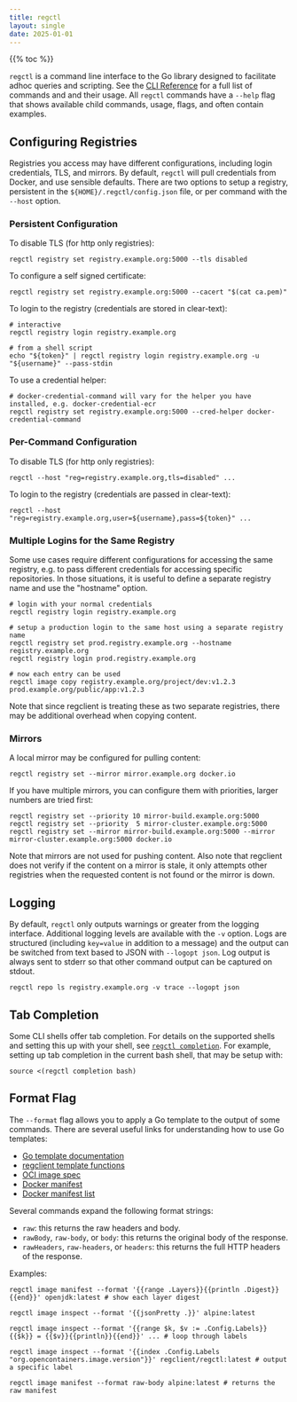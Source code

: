 ```yaml
---
title: regctl
layout: single
date: 2025-01-01
---
```


{{% toc %}}

`regctl` is a command line interface to the Go library designed to facilitate adhoc queries and scripting.
See the [CLI Reference](/cli/regctl/) for a full list of commands and and their usage.
All `regctl` commands have a `--help` flag that shows available child commands, usage, flags, and often contain examples.

## Configuring Registries

Registries you access may have different configurations, including login credentials, TLS, and mirrors.
By default, `regctl` will pull credentials from Docker, and use sensible defaults.
There are two options to setup a registry, persistent in the `${HOME}/.regctl/config.json` file, or per command with the `--host` option.

### Persistent Configuration

To disable TLS (for http only registries):

```console
regctl registry set registry.example.org:5000 --tls disabled
```

To configure a self signed certificate:

```console
regctl registry set registry.example.org:5000 --cacert "$(cat ca.pem)"
```

To login to the registry (credentials are stored in clear-text):

```console
# interactive
regctl registry login registry.example.org

# from a shell script
echo "${token}" | regctl registry login registry.example.org -u "${username}" --pass-stdin
```

To use a credential helper:

```console
# docker-credential-command will vary for the helper you have installed, e.g. docker-credential-ecr
regctl registry set registry.example.org:5000 --cred-helper docker-credential-command
```

### Per-Command Configuration

To disable TLS (for http only registries):

```console
regctl --host "reg=registry.example.org,tls=disabled" ...
```

To login to the registry (credentials are passed in clear-text):

```console
regctl --host "reg=registry.example.org,user=${username},pass=${token}" ...
```

### Multiple Logins for the Same Registry

Some use cases require different configurations for accessing the same registry, e.g. to pass different credentials for accessing specific repositories.
In those situations, it is useful to define a separate registry name and use the "hostname" option.

```console
# login with your normal credentials
regctl registry login registry.example.org

# setup a production login to the same host using a separate registry name
regctl registry set prod.registry.example.org --hostname registry.example.org
regctl registry login prod.registry.example.org

# now each entry can be used
regctl image copy registry.example.org/project/dev:v1.2.3 prod.example.org/public/app:v1.2.3
```

Note that since regclient is treating these as two separate registries, there may be additional overhead when copying content.

### Mirrors

A local mirror may be configured for pulling content:

```console
regctl registry set --mirror mirror.example.org docker.io
```

If you have multiple mirrors, you can configure them with priorities, larger numbers are tried first:

```console
regctl registry set --priority 10 mirror-build.example.org:5000
regctl registry set --priority  5 mirror-cluster.example.org:5000
regctl registry set --mirror mirror-build.example.org:5000 --mirror mirror-cluster.example.org:5000 docker.io
```

Note that mirrors are not used for pushing content.
Also note that regclient does not verify if the content on a mirror is stale, it only attempts other registries when the requested content is not found or the mirror is down.

## Logging

By default, `regctl` only outputs warnings or greater from the logging interface.
Additional logging levels are available with the `-v` option.
Logs are structured (including `key=value` in addition to a message) and the output can be switched from text based to JSON with `--logopt json`.
Log output is always sent to stderr so that other command output can be captured on stdout.

```console
regctl repo ls registry.example.org -v trace --logopt json
```

## Tab Completion

Some CLI shells offer tab completion.
For details on the supported shells and setting this up with your shell, see [`regctl completion`](/cli/regctl/completion/).
For example, setting up tab completion in the current bash shell, that may be setup with:

```console
source <(regctl completion bash)
```

## Format Flag

The `--format` flag allows you to apply a Go template to the output of some commands.
There are several useful links for understanding how to use Go templates:

- [Go template documentation](https://golang.org/pkg/text/template/)
- [regclient template functions](/usage/#template-functions)
- [OCI image spec](https://github.com/opencontainers/image-spec/tree/master/specs-go/v1)
- [Docker manifest](https://github.com/distribution/distribution/tree/main/manifest/schema2)
- [Docker manifest list](https://github.com/distribution/distribution/tree/main/manifest/manifestlist)

Several commands expand the following format strings:

- `raw`: this returns the raw headers and body.
- `rawBody`, `raw-body`, or `body`: this returns the original body of the response.
- `rawHeaders`, `raw-headers`, or `headers`: this returns the full HTTP headers of the response.

Examples:

```shell
regctl image manifest --format '{{range .Layers}}{{println .Digest}}{{end}}' openjdk:latest # show each layer digest

regctl image inspect --format '{{jsonPretty .}}' alpine:latest

regctl image inspect --format '{{range $k, $v := .Config.Labels}}{{$k}} = {{$v}}{{println}}{{end}}' ... # loop through labels

regctl image inspect --format '{{index .Config.Labels "org.opencontainers.image.version"}}' regclient/regctl:latest # output a specific label

regctl image manifest --format raw-body alpine:latest # returns the raw manifest
```
